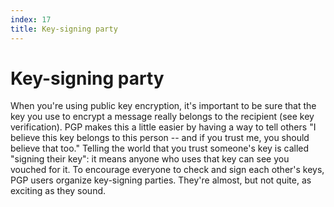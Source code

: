 ```yaml
---
index: 17
title: Key-signing party
---
```

# Key-signing party

When you're using public key encryption, it's important to be sure that the key you use to encrypt a message really belongs to the recipient (see key verification). PGP makes this a little easier by having a way to tell others "I believe this key belongs to this person -- and if you trust me, you should believe that too." Telling the world that you trust someone's key is called "signing their key": it means anyone who uses that key can see you vouched for it. To encourage everyone to check and sign each other's keys, PGP users organize key-signing parties. They're almost, but not quite, as exciting as they sound.
